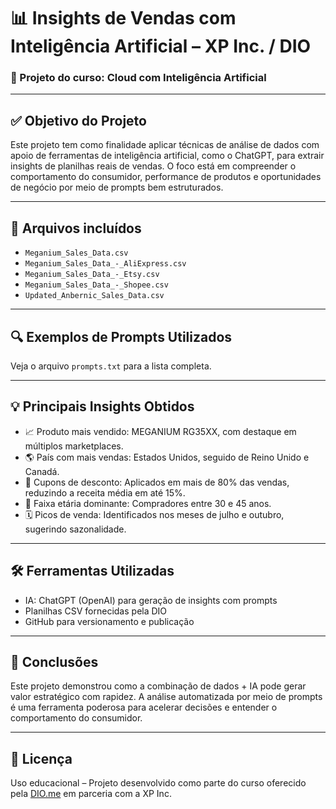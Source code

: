 # 📊 Insights de Vendas com Inteligência Artificial – XP Inc. / DIO

### 🧠 Projeto do curso: Cloud com Inteligência Artificial

---

## ✅ Objetivo do Projeto

Este projeto tem como finalidade aplicar técnicas de análise de dados com apoio de ferramentas de inteligência artificial, como o ChatGPT, para extrair insights de planilhas reais de vendas. O foco está em compreender o comportamento do consumidor, performance de produtos e oportunidades de negócio por meio de prompts bem estruturados.

---

## 📁 Arquivos incluídos

- `Meganium_Sales_Data.csv`
- `Meganium_Sales_Data_-_AliExpress.csv`
- `Meganium_Sales_Data_-_Etsy.csv`
- `Meganium_Sales_Data_-_Shopee.csv`
- `Updated_Anbernic_Sales_Data.csv`

---

## 🔍 Exemplos de Prompts Utilizados

Veja o arquivo `prompts.txt` para a lista completa.

---

## 💡 Principais Insights Obtidos

- 📈 Produto mais vendido: MEGANIUM RG35XX, com destaque em múltiplos marketplaces.
- 🌎 País com mais vendas: Estados Unidos, seguido de Reino Unido e Canadá.
- 🧾 Cupons de desconto: Aplicados em mais de 80% das vendas, reduzindo a receita média em até 15%.
- 👵 Faixa etária dominante: Compradores entre 30 e 45 anos.
- 🗓️ Picos de venda: Identificados nos meses de julho e outubro, sugerindo sazonalidade.

---

## 🛠️ Ferramentas Utilizadas

- IA: ChatGPT (OpenAI) para geração de insights com prompts
- Planilhas CSV fornecidas pela DIO
- GitHub para versionamento e publicação

---

## 📝 Conclusões

Este projeto demonstrou como a combinação de dados + IA pode gerar valor estratégico com rapidez. A análise automatizada por meio de prompts é uma ferramenta poderosa para acelerar decisões e entender o comportamento do consumidor.

---

## 📎 Licença

Uso educacional – Projeto desenvolvido como parte do curso oferecido pela [DIO.me](https://dio.me) em parceria com a XP Inc.

